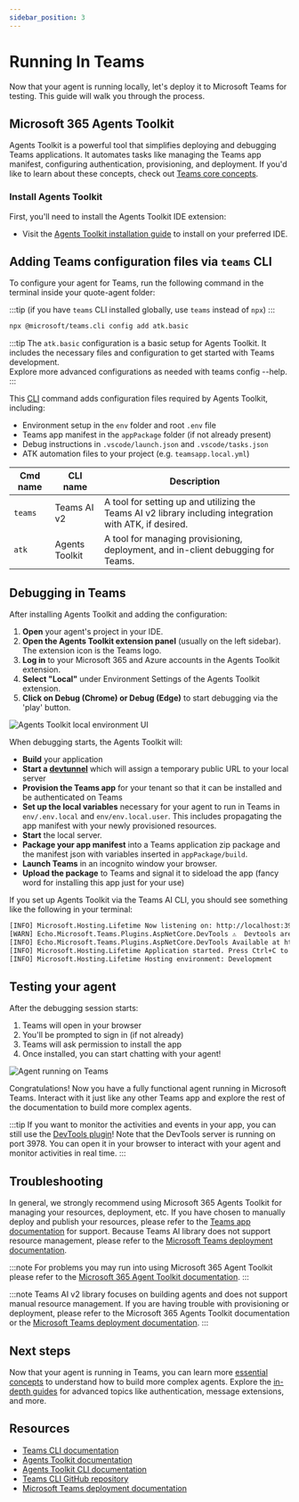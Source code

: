 ```yaml
---
sidebar_position: 3
---
```


# Running In Teams

Now that your agent is running locally, let's deploy it to Microsoft Teams for testing. This guide will walk you through the process.

## Microsoft 365 Agents Toolkit

Agents Toolkit is a powerful tool that simplifies deploying and debugging Teams applications. It automates tasks like managing the Teams app manifest, configuring authentication, provisioning, and deployment. If you'd like to learn about these concepts, check out [Teams core concepts](/teams/core-concepts).

### Install Agents Toolkit 

First, you'll need to install the Agents Toolkit IDE extension:

- Visit the [Agents Toolkit installation guide](https://learn.microsoft.com/en-us/microsoftteams/platform/toolkit/install-teams-toolkit) to install on your preferred IDE.

## Adding Teams configuration files via `teams` CLI

To configure your agent for Teams, run the following command in the terminal inside your quote-agent folder:

:::tip
(if you have `teams` CLI installed globally, use `teams` instead of `npx`)
:::

```bash
npx @microsoft/teams.cli config add atk.basic
```

:::tip
The `atk.basic` configuration is a basic setup for Agents Toolkit. It includes the necessary files and configuration to get started with Teams development.<br/>
Explore more advanced configurations as needed with teams config --help.<br />
:::

This [CLI](/developer-tools/cli) command adds configuration files required by Agents Toolkit, including:

- Environment setup in the `env` folder and root `.env` file
- Teams app manifest in the `appPackage` folder (if not already present)
- Debug instructions in `.vscode/launch.json` and `.vscode/tasks.json`
- ATK automation files to your project (e.g. `teamsapp.local.yml`)

| Cmd name   | CLI name      | Description                                                                                                                                        |
| ---------- | ------------- | -------------------------------------------------------------------------------------------------------------------------------------------------- |
| `teams`    | Teams AI v2   | A tool for setting up and utilizing the Teams AI v2 library including integration with ATK, if desired.                                            |
| `atk` | Agents Toolkit | A tool for managing provisioning, deployment, and in-client debugging for Teams. |

## Debugging in Teams

After installing Agents Toolkit and adding the configuration:

1. **Open** your agent's project in your IDE.
2. **Open the Agents Toolkit extension panel** (usually on the left sidebar). The extension icon is the Teams logo.
3. **Log in** to your Microsoft 365 and Azure accounts in the Agents Toolkit extension.
4. **Select "Local"** under Environment Settings of the Agents Toolkit extension.
5. **Click on Debug (Chrome) or Debug (Edge)** to start debugging via the 'play' button.

![Agents Toolkit local environment UI](/screenshots/agents-toolkit.png)

When debugging starts, the Agents Toolkit will:

- **Build** your application
- **Start a [devtunnel](/teams/core-concepts#devtunnel)** which will assign a temporary public URL to your local server
- **Provision the Teams app** for your tenant so that it can be installed and be authenticated on Teams
- **Set up the local variables** necessary for your agent to run in Teams in `env/.env.local` and `env/env.local.user`. This includes propagating the app manifest with your newly provisioned resources.
- **Start** the local server.
- **Package your app manifest** into a Teams application zip package and the manifest json with variables inserted in `appPackage/build`.
- **Launch Teams** in an incognito window your browser.
- **Upload the package** to Teams and signal it to sideload the app (fancy word for installing this app just for your use)

If you set up Agents Toolkit via the Teams AI CLI, you should see something like the following in your terminal:


```sh
[INFO] Microsoft.Hosting.Lifetime Now listening on: http://localhost:3978
[WARN] Echo.Microsoft.Teams.Plugins.AspNetCore.DevTools ⚠️  Devtools are not secure and should not be used production environments ⚠️
[INFO] Echo.Microsoft.Teams.Plugins.AspNetCore.DevTools Available at http://localhost:3978/devtools
[INFO] Microsoft.Hosting.Lifetime Application started. Press Ctrl+C to shut down.
[INFO] Microsoft.Hosting.Lifetime Hosting environment: Development
```


## Testing your agent

After the debugging session starts:

1. Teams will open in your browser
2. You'll be prompted to sign in (if not already)
3. Teams will ask permission to install the app
4. Once installed, you can start chatting with your agent!

![Agent running on Teams](/screenshots/example-on-teams.png)

Congratulations! Now you have a fully functional agent running in Microsoft Teams. Interact with it just like any other Teams app and explore the rest of the documentation to build more complex agents.

:::tip
If you want to monitor the activities and events in your app, you can still use the [DevTools plugin](/developer-tools/devtools)! Note that the DevTools server is running on port 3978. You can open it in your browser to interact with your agent and monitor activities in real time.
:::

## Troubleshooting

In general, we strongly recommend using Microsoft 365 Agents Toolkit for managing your resources, deployment, etc. If you have chosen to manually deploy and publish your resources, please refer to the [Teams app documentation](https://learn.microsoft.com/en-us/microsoftteams/platform/concepts/deploy-and-publish/apps-publish-overview) for support. Because Teams AI library does not support resource management, please refer to the [Microsoft Teams deployment documentation](https://learn.microsoft.com/en-us/microsoftteams/deploy-overview).

:::note
For problems you may run into using Microsoft 365 Agent Toolkit please refer to the [Microsoft 365 Agent Toolkit documentation](https://learn.microsoft.com/en-us/microsoft-365/developer/overview-m365-agents-toolkit).
:::

:::note
Teams AI v2 library focuses on building agents and does not support manual resource management. If you are having trouble with provisioning or deployment, please refer to the Microsoft 365 Agents Toolkit documentation or the [Microsoft Teams deployment documentation](https://learn.microsoft.com/en-us/microsoftteams/deploy-overview).
:::

## Next steps

Now that your agent is running in Teams, you can learn more [essential concepts](../essentials) to understand how to build more complex agents. Explore the [in-depth guides](../in-depth-guides) for advanced topics like authentication, message extensions, and more.

## Resources

- [Teams CLI documentation](/developer-tools/cli)
- [Agents Toolkit documentation](https://learn.microsoft.com/en-us/microsoft-365/developer/overview-m365-agents-toolkit?toc=%2Fmicrosoftteams%2Fplatform%2Ftoc.json&bc=%2Fmicrosoftteams%2Fplatform%2Fbreadcrumb%2Ftoc.json)
- [Agents Toolkit CLI documentation](https://learn.microsoft.com/en-us/microsoftteams/platform/toolkit/microsoft-365-agents-toolkit-cli)
- [Teams CLI GitHub repository](https://github.com/OfficeDev/Teams-Toolkit)
- [Microsoft Teams deployment documentation](https://learn.microsoft.com/en-us/microsoftteams/deploy-overview)

